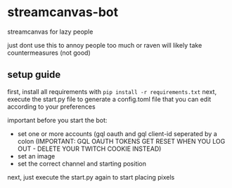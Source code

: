 # streamcanvas-bot
streamcanvas for lazy people

just dont use this to annoy people too much or raven will likely take countermeasures (not good)

## setup guide

first, install all requirements with ```pip install -r requirements.txt```
next, execute the start.py file to generate a config.toml file that you can edit according to your preferences

important before you start the bot:
- set one or more accounts (gql oauth and gql client-id seperated by a colon (IMPORTANT: GQL OAUTH TOKENS GET RESET WHEN YOU LOG OUT - DELETE YOUR TWITCH COOKIE INSTEAD)
- set an image
- set the correct channel and starting position

next, just execute the start.py again to start placing pixels
